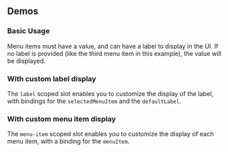 <script setup>
import BasicSelect from '@/../component-demos/select/examples/BasicSelect.vue';
import SelectCustomLabel from '@/../component-demos/select/examples/SelectCustomLabel.vue';
import SelectCustomMenuItem from '@/../component-demos/select/examples/SelectCustomMenuItem.vue';
</script>

## Demos

### Basic Usage

Menu items must have a value, and can have a label to display in the UI. If no
label is provided (like the third menu item in this example), the value will be
displayed.

<cdx-demo-wrapper>
<template v-slot:demo>
<basic-select />
</template>
<template v-slot:code>

<<< @/../component-demos/select/examples/BasicSelect.vue

</template>
</cdx-demo-wrapper>

### With custom label display

The `label` scoped slot enables you to customize the display of the label, with
bindings for the `selectedMenuItem` and the `defaultLabel`.

<cdx-demo-wrapper>
<template v-slot:demo>
<select-custom-label />
</template>
<template v-slot:code>

<<< @/../component-demos/select/examples/SelectCustomLabel.vue

</template>
</cdx-demo-wrapper>

### With custom menu item display

The `menu-item` scoped slot enables you to customize the display of each
menu item, with a binding for the `menuItem`.

<cdx-demo-wrapper>
<template v-slot:demo>
<select-custom-menu-item />
</template>
<template v-slot:code>

<<< @/../component-demos/select/examples/SelectCustomMenuItem.vue

</template>
</cdx-demo-wrapper>
